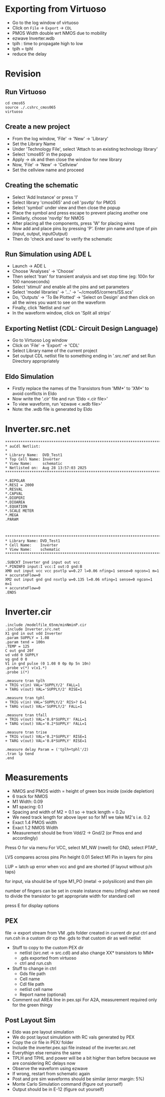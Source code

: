 # Exporting from Virtuoso
* Go to the log window of virtuoso
* Click on `File` -> `Export` -> `CDL`
* PMOS Width double wrt NMOS due to mobility 
* ezwave Inverter.wdb
* tplh : time to propagate high to low
* tplh = tphl
* reduce the delay

# Revision

## Run Virtuoso
```
cd cmos65
source ./.cshrc_cmos065
virtuoso
```

## Create a new project
* From the log window, 'File' -> 'New' -> 'Library'
* Set the Library Name
* Under 'Technology File', select 'Attach to an existing technology library'
* Select 'cmos65' in the popup
* Apply -> ok and then close the window for new library
* Now, 'File' -> 'New' -> 'Cellview'
* Set the cellview name and proceed

## Creating the schematic
* Select 'Add Instance' or press 'I'
* Select library 'cmos065' and cell 'psvtlp' for PMOS
* Select 'symbol' under view and then close the popup
* Place the symbol and press escape to prevent placing another one
* Similarly, choose 'nsvtlp' for NMOS
* After placing all the components, press 'W' for placing wires
* Now add and place pins by pressing 'P'. Enter pin name and type of pin (input, output, inputOutput)
* Then do 'check and save' to verify the schematic

## Run Simulation using ADE L
* Launch -> ADE L
* Choose 'Analyses' -> 'Choose'
* Then select 'tran' for transient analysis and set stop time (eg: 100n for 100 nanoseconds)
* Select 'stimuli' and enable all the pins and set parameters
* Select 'model libraries' -> '...' -> '~/cmos65/corners/SS.scs'
* Do, 'Outputs' -> 'To Be Plotted' -> 'Select on Design' and then click on all the wires you want to see on the waveform
* Finally, click 'Netlist and run'
* In the waveform window, click on 'Split all strips'

## Exporting Netlist (CDL: Circuit Design Language)
* Go to Virtuoso Log window
* Click on 'File' -> 'Export' -> 'CDL'
* Select Library name of the current project
* Set output CDL netlist file to something ending in '.src.net' and set Run Directory appropriately

## Eldo Simulation
* Firstly replace the names of the Transistors from 'MM*' to 'XM*' to avoid conflicts in Eldo
* Now write the '.cir' file and run 'Eldo <.cir file>'
* To view waveform, run 'ezwave <.wdb file>'
* Note: the .wdb file is generated by Eldo


# Inverter.src.net
```
************************************************************************
* auCdl Netlist:
* 
* Library Name:  DVD_Test1
* Top Cell Name: Inverter
* View Name:     schematic
* Netlisted on:  Aug 28 13:57:03 2025
************************************************************************

*.BIPOLAR
*.RESI = 2000 
*.RESVAL
*.CAPVAL
*.DIOPERI
*.DIOAREA
*.EQUATION
*.SCALE METER
*.MEGA
.PARAM



************************************************************************
* Library Name: DVD_Test1
* Cell Name:    Inverter
* View Name:    schematic
************************************************************************

.SUBCKT Inverter gnd input out vcc
*.PININFO input:I vcc:I out:O gnd:B
XM0 out input vcc vcc psvtlp w=0.27 l=0.06 nfing=1 sense=0 ngcon=1 m=1 
+ accurateFlow=0
XM2 out input gnd gnd nsvtlp w=0.135 l=0.06 nfing=1 sense=0 ngcon=1 m=1 
+ accurateFlow=0
.ENDS
``` 

# Inverter.cir
```
.include /modelfile_65nm/minNminP.cir
.include Inverter.src.net
X1 gnd in out vdd Inverter
.param SUPPLY = 1.08
.param tend = 100n
.TEMP = 125
C out gnd 20f
vd vdd 0 SUPPLY
vg gnd 0 0
V1 in gnd pulse (0 1.08 0 0p 0p 5n 10n)
.probe v(*) v(x1.*)
.probe i(*)

.measure tran tplh
+ TRIG v(in) VAL='SUPPLY/2' FALL=1
+ TARG v(out) VAL='SUPPLY/2' RISE=1

.measure tran tphl
+ TRIG v(in) VAL='SUPPLY/2' RIS>? E=1
+ TARG v(out) VAL='SUPPLY/2' FALL=1

.measure tran tfall
+ TRIG v(out) VAL='0.8*SUPPLY' FALL=1
+ TARG v(out) VAL='0.2*SUPPLY' FALL=1

.measure tran trise
+ TRIG v(out) VAL='0.2*SUPPLY' RISE=1
+ TARG v(out) VAL='0.8*SUPPLY' RISE=1

.measure delay Param = ('tplh+tphl'/2)
.tran lp tend
.end
```

# Measurements
* NMOS and PMOS width = height of green box inside (oxide depletion)
* 6 track for NMOS
* M1 Width: 0.09
* M1 spacing: 0.1
* Spacing and width of M2 = 0.1 so -> track length = 0.2u
* We need track length for above layer so for M1 we take M2's i.e. 0.2
* Exact 1.4 PMOS width
* Exact 1.2 NMOS Width
* Measurement should be from Vdd/2 -> Gnd/2 (or Pmos end and accordingly)

Press O for via menu
For VCC, select M1_NW (nwell)
for GND, select PTAP_

LVS compares across pins
Pin height 0.01
Select M1 Pin in layers for pins

LUP = latch up error when vcc and gnd are shorted (if layout without p/n taps)

for input, via should be of type M1_PO (metal -> polysilicon) and then pin

number of fingers can be set in create instance menu (nfing) when we need to divide the transistor to get appropriate width for standard cell

press E for display options

## PEX
file -> export stream from VM
.gds folder created in current dir
put ctrl and run.csh in a custom dir
cp the .gds to that custom dir as well
netlist
* Stuff to copy to the custom PEX dir
	* netlist (src.net -> src.cdl) and also change XX* transistors to MM*
	* .gds exported from virtuoso
	* ctrl and run.csh
* Stuff to change in ctrl
	* Gds file path
	* Cell name
	* Cdl file path
	* netlist cell name
	* Report name (optional)
* Comment out AREA line in pex.spi
For A2A, measurement required only for the green thingy

## Post Layout Sim
* Eldo was pre layout simulation
* We do post layout simulation with RC vals generated by PEX
* Copy the cir file in PEX/ folder
* Include the inverter.pex.spi file instead of the inverter.src.net
* Everythign else remains the same
* TPLH and TPHL and power will be a bit higher than before because we are considering RC delays now
* Observe the waveform using ezwave
* If wrong, restart from schematic again
* Post and pre sim waveforms should  be similar (error margin: 5%)
* Monte Carlo Simulation command (figure out yourself)
* Output should be in E-12 (figure out yourself)
